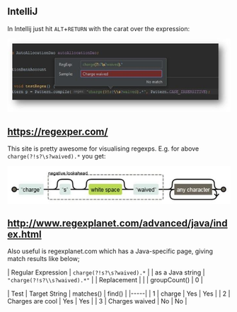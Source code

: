 ## IntelliJ

In Intellij just hit `ALT`+`RETURN` with the carat over the expression:

![IntelliJ regex support at carat](https://raw.githubusercontent.com/cowinr/moostey/master/images/intellij-regex.jpg)

## https://regexper.com/
This site is pretty awesome for visualising regexps.
E.g. for above `charge(?!s?\s?waived).*` you get:

![Regexper website](https://raw.githubusercontent.com/cowinr/moostey/master/images/regexpr.jpg)

## http://www.regexplanet.com/advanced/java/index.html
Also useful is regexplanet.com which has a Java-specific page, giving match results like below;

| Regular Expression | `charge(?!s?\s?waived).*` |
| as a Java string | `"charge(?!s?\\s?waived).*"` |
| Replacement | |
| groupCount() | 0 |

| Test | Target String | matches() | find() |
|-----|
| 1 | charge | Yes | Yes |
| 2 | Charges are cool | Yes | Yes |
| 3 | Charges waived | No | No |
